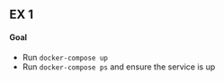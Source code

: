 ## EX 1 

#### Goal
* Run `docker-compose up`
* Run `docker-compose ps` and ensure the service is up